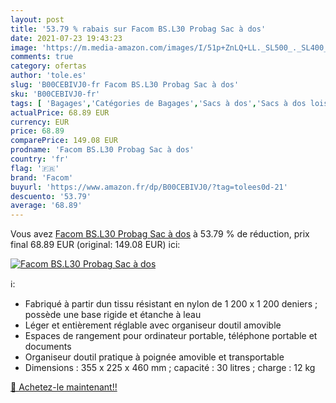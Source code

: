 ```yaml
---
layout: post
title: '53.79 % rabais sur Facom BS.L30 Probag Sac à dos'
date: 2021-07-23 19:43:23
image: 'https://m.media-amazon.com/images/I/51p+ZnLQ+LL._SL500_._SL400_.jpg'
comments: true
category: ofertas
author: 'tole.es'
slug: 'B00CEBIVJ0-fr Facom BS.L30 Probag Sac à dos'
sku: 'B00CEBIVJ0-fr'
tags: [ 'Bagages','Catégories de Bagages','Sacs à dos','Sacs à dos loisir','facom', ]
actualPrice: 68.89 EUR
currency: EUR
price: 68.89
comparePrice: 149.08 EUR
prodname: 'Facom BS.L30 Probag Sac à dos'
country: 'fr'
flag: '🇫🇷'
brand: 'Facom'
buyurl: 'https://www.amazon.fr/dp/B00CEBIVJ0/?tag=tolees0d-21'
descuento: '53.79'
average: '68.89'
---
```


Vous avez [Facom BS.L30 Probag Sac à dos](https://www.amazon.fr/dp/B00CEBIVJ0/?tag=tolees0d-21)  à  53.79 % de réduction, prix final  68.89 EUR (original: 149.08 EUR) ici:

[![Facom BS.L30 Probag Sac à dos](https://m.media-amazon.com/images/I/51p+ZnLQ+LL._SL500_._SL400_.jpg)](https://www.amazon.fr/dp/B00CEBIVJ0/?tag=tolees0d-21)

ℹ️:

- Fabriqué à partir dun tissu résistant en nylon de 1 200 x 1 200 deniers ; possède une base rigide et étanche à leau
- Léger et entièrement réglable avec organiseur doutil amovible
- Espaces de rangement pour ordinateur portable, téléphone portable et documents
- Organiseur doutil pratique à poignée amovible et transportable
- Dimensions : 355 x 225 x 460 mm ; capacité : 30 litres ; charge : 12 kg

[🛒 Achetez-le maintenant!!](https://www.amazon.fr/dp/B00CEBIVJ0/?tag=tolees0d-21)
